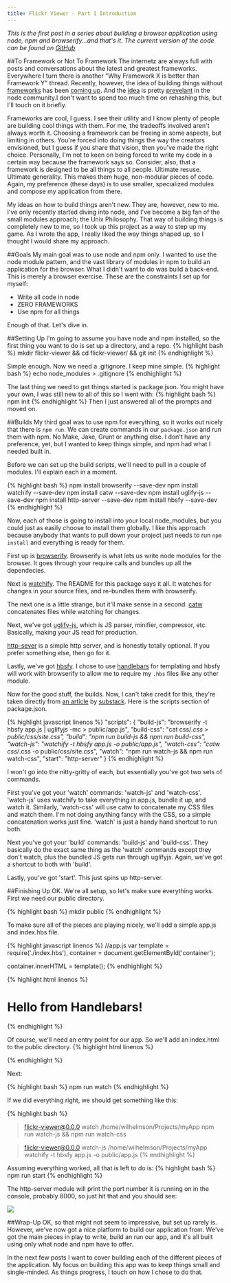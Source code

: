 ```yaml
---
title: Flickr Viewer - Part 1 Introduction
---    
```

_This is the first post in a series about building a browser application using node, npm and browserify...and that's it. The current version of the code can be found on [GitHub](http://github.com/wilhelmson/flickr-viewer)_

##To Framework or Not To Framework
The internetz are always full with posts and conversations about the latest and greatest frameworks. Everywhere I turn there is another "Why Framework X is better than Framework Y" thread. Recently, however, the idea of building things without [frameworks](http://blog.getify.com/silly-rabbit-frameworks-are-for-prototypes/) has been [coming up](http://codeofrob.com/entries/look-ma,-no-frameworks.html). And the [idea](http://dontkry.com/posts/code/using-npm-on-the-client-side.html) is pretty [prevelant](http://maxogden.com/node-packaged-modules.html) in the node community.I don't want to spend too much time on rehashing this, but I'll touch on it briefly.

Frameworks are cool, I guess. I see their utility and I know plenty of people are building cool things with them. For me, the tradeoffs involved aren't always worth it. Choosing a framework can be freeing in some aspects, but limiting in others. You're forced into doing things the way the creators envisioned, but I guess if you share that vision, then you've made the right choice. Personally, I'm not to keen on being forced to write my code in a certain way because the framework says so. Consider, also, that a framework is designed to be all things to all people. Ultimate resuse. Ultimate generality. This makes them huge, non-modular pieces of code. Again, my preference (these days) is to use smaller, specialized modules and compose my application from there.

My ideas on how to build things aren't new. They are, however, new to me. I've only recently started diving into node, and I've become a big fan of the small modules approach; the Unix Philosophy. That way of building things is completely new to me, so I took up this project as a way to step up my game. As I wrote the app, I really liked the way things shaped up, so I thought I would share my approach.

##Goals
My main goal was to use node and npm only. I wanted to use the node module pattern, and the vast library of modules in npm to build an application for the browser. What I didn't want to do was build a back-end. This is merely a browser exercise. These are the constraints I set up for myself:
	
- Write all code in node
- ZERO FRAMEWORKS
- Use npm for all things

Enough of that. Let's dive in.

##Setting Up
I'm going to assume you have node and npm installed, so the first thing you want to do is set up a directory, and a repo.
{% highlight bash %}
mkdir flickr-viewer && cd flickr-viewer/ && git init
{% endhighlight %}

Simple enough. Now we need a .gitignore. I keep mine simple.
{% highlight bash %}
echo node_modules > .gitignore
{% endhighlight %}

The last thing we need to get things started is package.json. You might have your own, I was still new to all of this so I went with:
{% highlight bash %}
npm init
{% endhighlight %}
Then I just answered all of the prompts and moved on.

##Builds
My third goal was to use npm for everything, so it works out nicely that there is <code>npm run</code>. We can create commands in our <code>package.json</code> and run them with npm. No Make, Jake, Grunt or anything else. I don't have any preference, yet, but I wanted to keep things simple, and npm had what I needed built in.

Before we can set up the build scripts, we'll need to pull in a couple of modules. I'll explain each in a moment.

{% highlight bash %}
npm install browserify --save-dev
npm install watchify --save-dev
npm install catw --save-dev
npm install uglify-js --save-dev
npm install http-server --save-dev
npm install hbsfy --save-dev
{% endhighlight %}

Now, each of those is going to install into your local node_modules, but you could just as easily choose to install them globally. I like this approach because anybody that wants to pull down your project just needs to run <code>npm install</code> and everything is ready for them.

First up is [browserify](https://npmjs.org/package/browserify). Browserify is what lets us write node modules for the browser. It goes through your require calls and bundles up all the dependecies. 

Next is [watchify](https://npmjs.org/package/watchify). The README for this package says it all. It watches for changes in your source files, and re-bundles them with browserify.

The next one is a little strange, but it'll make sense in a second. [catw](https://npmjs.org/package/catw) concatenates files while watching for changes.

Next, we've got [uglify-js](https://npmjs.org/package/uglify-js), which is JS parser, minifier, compressor, etc. Basically, making your JS read for production.

[http-sever](https://npmjs.org/package/http-server) is a simple http server, and is honestly totally optional. If you prefer something else, then go for it.

Lastly, we've got [hbsfy](https://npmjs.org/package/hbsfy). I chose to use [handlebars](http://handlebarsjs.com/) for templating and hbsfy will work with browserify to allow me to require my <code>.hbs</code> files like any other module.

Now for the good stuff, the builds. Now, I can't take credit for this, they're taken directly from [an article](http://substack.net/task_automation_with_npm_run) by [substack](https://npmjs.org/~substack). Here is the scripts section of package.json.

{% highlight javascript linenos %}
"scripts": {
    "build-js": "browserify -t hbsfy app.js | uglifyjs -mc > public/app.js",
    "build-css": "cat css/*.css > public/css/site.css",
    "build": "npm run build-js && npm run build-css",
    "watch-js": "watchify -t hbsfy app.js -o public/app.js",
    "watch-css": "catw css/*.css -o public/css/site.css",
    "watch": "npm run watch-js && npm run watch-css",
    "start": "http-server"
  }
{% endhighlight %}

I won't go into the nitty-gritty of each, but essentially you've got two sets of commands. 

First you've got your 'watch' commands: 'watch-js' and 'watch-css'. 'watch-js' uses watchify to take everything in app.js, bundle it up, and watch it. Similarly, 'watch-css' will use catw to concatenate my CSS files and watch them. I'm not doing anything fancy with the CSS, so a simple concatenation works just fine. 'watch' is just a handy hand shortcut to run both.

Next you've got your 'build' commands: 'build-js' and 'build-css'. They basically do the exact same thing as the 'watch' commands except they don't watch, plus the bundled JS gets run through uglifyjs. Again, we've got a shortcut to both with 'build'.

Lastly, you've got 'start'. This just spins up http-server.

##Finishing Up
OK. We're all setup, so let's make sure everything works. First we need our public directory.

{% highlight bash %}
mkdir public
{% endhighlight %}

To make sure all of the pieces are playing nicely, we'll add a simple app.js and index.hbs file.

{% highlight javascript linenos %}
//app.js
var template = require('./index.hbs'),
	container = document.getElementById('container');

container.innerHTML = template();
{% endhighlight %}

{% highlight html linenos %}
<!-- index.hbs -->
<h1>Hello from Handlebars!</h1>
{% endhighlight %}

Of course, we'll need an entry point for our app. So we'll add an index.html to the public directory.
{% highlight html linenos %}
<html>
	<body>
		<div id="container"></div>
	</body>
	<script src="app.js"></script>
</html>
{% endhighlight %}

Next:

{% highlight bash %}
npm run watch
{% endhighlight %}

If we did everything right, we should get something like this:

{% highlight bash %}
> flickr-viewer@0.0.0 watch /home/wilhelmson/Projects/myApp
> npm run watch-js && npm run watch-css


> flickr-viewer@0.0.0 watch-js /home/wilhelmson/Projects/myApp
> watchify -t hbsfy app.js -o public/app.js
{% endhighlight %}

Assuming everything worked, all that is left to do is:
{% highlight bash %}
npm run start
{% endhighlight %}

The http-server  module will print the port number it is running on in the console, probably 8000, so just hit that and you should see:
<p><img src="/images/flickr-viewer-intro.png"/></p>

##Wrap-Up
OK, so that might not seem to impressive, but set up rarely is. However, we've now got a nice platform to build our application from. We've got the main pieces in play to write, build an run our app, and it's all built using only what node and npm have to offer.

In the next few posts I want to cover building each of the different pieces of the application. My focus on building this app was to keep things small and single-minded. As things progress, I touch on how I chose to do that.